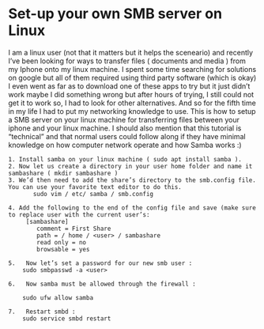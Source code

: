 # Set-up your own SMB server on Linux

I am a linux user (not that it matters but it helps the sceneario) and recently I’ve been looking for ways to transfer files ( documents and media ) from my Iphone onto my linux machine.
I spent some time searching for solutions on google but all of them required using third party software (which is okay) I even went as far as to download one of these apps to try but it just didn’t work maybe I did something wrong but after hours of trying, I still could not get it to work so, I had to look for other alternatives. And so for the fifth time in my life I had to put my networking knowledge to use. This is how to setup a SMB server on your linux machine for transferring files between your iphone and your linux machine. I should also mention that this tutorial is “technical” and that normal users could follow along if they have minimal knowledge on how computer network operate and how Samba works :)

    1. Install samba on your linux machine ( sudo apt install samba ).
    2. Now let us create a directory in your user home folder and name it sambashare ( mkdir sambashare ) 
    3. We’d then need to add the share’s directory to the smb.config file. You can use your favorite text editor to do this. 
           sudo vim / etc/ samba / smb.config
       
    4. Add the following to the end of the config file and save (make sure to replace user with the current user’s:
	     [sambashare]
	        comment = First Share
	        path = / home / <user> / sambashare
	        read only = no
	        browsable = yes
	 	
    5.   Now let’s set a password for our new smb user :
		sudo smbpasswd -a <user>

    6.   Now samba must be allowed through the firewall :

  		sudo ufw allow samba

    7.   Restart smbd :
		sudo service smbd restart


